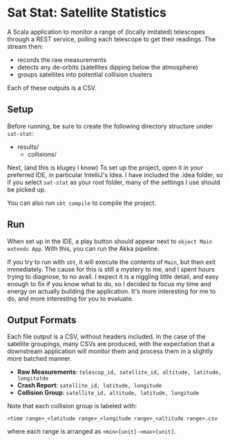 Sat Stat: Satellite Statistics
==============================

A Scala application to monitor a range of (locally imitated) telescopes through a REST service,
polling each telescope to get their readings. The stream then:

  - records the raw measurements
  - detects any de-orbits (satellites dipping below the atmosphere)
  - groups satellites into potential collision clusters

Each of these outputs is a CSV.

Setup
-----

Before running, be sure to create the following directory structure under `sat-stat`:

- results/
  - collisions/

Next, (and this is klugey I know) To set up the project, open it in your preferred IDE, in particular
IntelliJ's Idea. I have included the .idea folder, so if you select `sat-stat` as your root folder,
many of the settings I use should be picked up.

You can also run `sbt compile` to compile the project.

Run
---

When set up in the IDE, a play button should appear next to `object Main extends App`. With this, you
can run the Akka pipeline.

If you try to run with `sbt`, it will execute the contents of `Main`, but then exit immediately. The
cause for this is still a mystery to me, and I spent hours trying to diagnose, to no avail. I expect
it is a niggling little detail, and easy enough to fix if you know what to do, so I decided to focus
my time and energy on actually building the application. It's more interesting for me to do, and more
interesting for you to evaluate.

Output Formats
--------------

Each file output is a CSV, without headers included. In the case of the satellite groupings, many
CSVs are produced, with the expectation that a downstream application will monitor them and process
them in a slightly more batched manner.

  - **Raw Measurements**: `telescop_id, satellite_id, altitude, latitude, longitutde`
  - **Crash Report**: `satellite_id, latitude, longitude`
  - **Collision Group**: `satellite_id, altitude, latitude, longitude`

Note that each collision group is labeled with:

```text
<time range>_<latitude range>_<longitude range>_<altitude range>.csv
```

where each range is arranged as `<min>[unit]-<max>[unit]`.